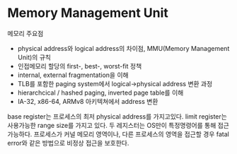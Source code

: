 # Memory Management Unit

메모리 주요점

- physical address와 logical address의 차이점, MMU(Memory Management Unit)의 규칙
- 인접메모리 할당의 first-, best-, worst-fit 정책
- internal, external fragmentation을 이해
- TLB를 포함한 paging system에서 logical->physical address 변환 과정
- hierarchcical / hashed paging, inverted page table를 이해
- IA-32, x86-64, ARMv8 아키텍쳐에서 address 변환

base register는 프로세스의 최저 physical address를 가지고있다. limit register는 사용가능한 range size를 가지고 있다. 두 레지스터는 OS만이 특정명령어를 통해 접근가능하다.  프로세스가 커널 메모리 영역이나, 다른 프로세스의 영역을 접근할 경우 fatal error와 같은 방법으로 비정상 접근을 보호한다.

